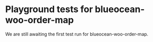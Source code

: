 # Playground tests for blueocean-woo-order-map
We are still awaiting the first test run for blueocean-woo-order-map.
